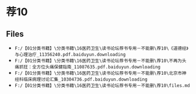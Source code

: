 # 荐10

## Files

- `F:/【01分类书籍】\分类书籍\16医药卫生\读书论坛荐书专用－不能删\荐10\《道德经》与心理治疗_11356240.pdf.baiduyun.downloading`
- `F:/【01分类书籍】\分类书籍\16医药卫生\读书论坛荐书专用－不能删\荐10\不再为头痛抓狂：全方位头痛保健指南_11087635.pdf.baiduyun.downloading`
- `F:/【01分类书籍】\分类书籍\16医药卫生\读书论坛荐书专用－不能删\荐10\北京市神经科临床病理讨论汇集_10304736.pdf.baiduyun.downloading`
- `F:/【01分类书籍】\分类书籍\16医药卫生\读书论坛荐书专用－不能删\荐10\files.md`
